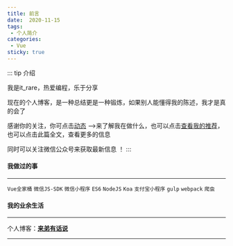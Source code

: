 ```yaml
---
title: 前言
date:  2020-11-15
tags:
 - 个人简介
categories: 
 - Vue
sticky: true
---
```


::: tip
介绍

我是it_rare，热爱编程，乐于分享

现在的个人博客，是一种总结更是一种锻炼，如果别人能懂得我的陈述，我才是真的会了

感谢你的关注，你可点击[动态]() -->来了解我在做什么，也可以点击[查看我的推荐]()，也可以点击此篇全文，查看更多的信息

同时可以关注微信公众号来获取最新信息 ！
:::

<!-- more -->

#### 我做过的事

***

`Vue全家桶` `微信JS-SDK` `微信小程序` `ES6` `NodeJS` `Koa` `支付宝小程序` `gulp` `webpack` `爬虫`

#### 我的业余生活

***
个人博客：[**来弟有话说**](http://recoluan.gitlab.io)
***
